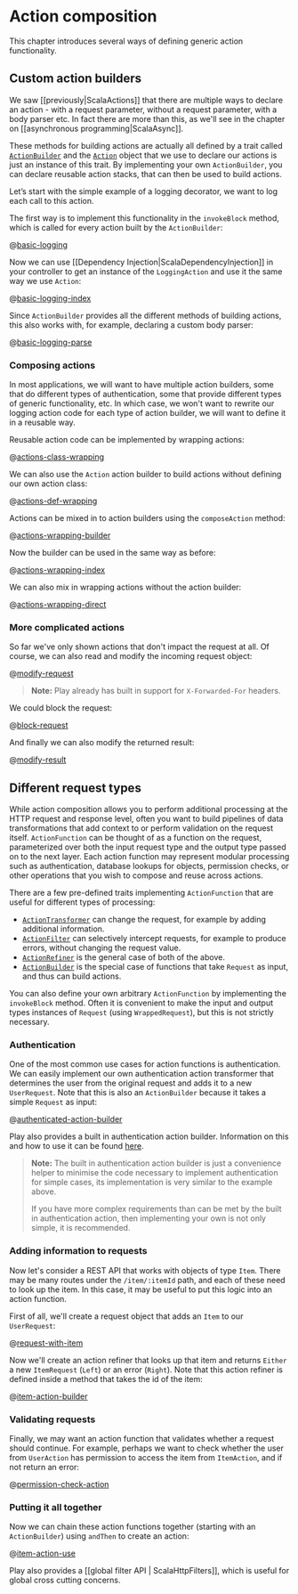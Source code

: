 <!--- Copyright (C) 2009-2017 Lightbend Inc. <https://www.lightbend.com> -->
# Action composition

This chapter introduces several ways of defining generic action functionality.

## Custom action builders

We saw [[previously|ScalaActions]] that there are multiple ways to declare an action - with a request parameter, without a request parameter, with a body parser etc.  In fact there are more than this, as we'll see in the chapter on [[asynchronous programming|ScalaAsync]].

These methods for building actions are actually all defined by a trait called [`ActionBuilder`](api/scala/play/api/mvc/ActionBuilder.html) and the [`Action`](api/scala/play/api/mvc/Action.html) object that we use to declare our actions is just an instance of this trait.  By implementing your own `ActionBuilder`, you can declare reusable action stacks, that can then be used to build actions.

Let’s start with the simple example of a logging decorator, we want to log each call to this action.

The first way is to implement this functionality in the `invokeBlock` method, which is called for every action built by the `ActionBuilder`:

@[basic-logging](code/ScalaActionsComposition.scala)

Now we can use [[Dependency Injection|ScalaDependencyInjection]] in your controller to get an instance of the `LoggingAction` and use it the same way we use `Action`:

@[basic-logging-index](code/ScalaActionsComposition.scala)
 
Since `ActionBuilder` provides all the different methods of building actions, this also works with, for example, declaring a custom body parser:

@[basic-logging-parse](code/ScalaActionsComposition.scala)

### Composing actions

In most applications, we will want to have multiple action builders, some that do different types of authentication, some that provide different types of generic functionality, etc.  In which case, we won't want to rewrite our logging action code for each type of action builder, we will want to define it in a reusable way.

Reusable action code can be implemented by wrapping actions:

@[actions-class-wrapping](code/ScalaActionsComposition.scala)

We can also use the `Action` action builder to build actions without defining our own action class:

@[actions-def-wrapping](code/ScalaActionsComposition.scala)

Actions can be mixed in to action builders using the `composeAction` method:

@[actions-wrapping-builder](code/ScalaActionsComposition.scala)

Now the builder can be used in the same way as before:

@[actions-wrapping-index](code/ScalaActionsComposition.scala)

We can also mix in wrapping actions without the action builder:

@[actions-wrapping-direct](code/ScalaActionsComposition.scala)

### More complicated actions

So far we've only shown actions that don't impact the request at all.  Of course, we can also read and modify the incoming request object:

@[modify-request](code/ScalaActionsComposition.scala)

> **Note:** Play already has built in support for `X-Forwarded-For` headers.

We could block the request:

@[block-request](code/ScalaActionsComposition.scala)

And finally we can also modify the returned result:

@[modify-result](code/ScalaActionsComposition.scala)

## Different request types

While action composition allows you to perform additional processing at the HTTP request and response level, often you want to build pipelines of data transformations that add context to or perform validation on the request itself.  `ActionFunction` can be thought of as a function on the request, parameterized over both the input request type and the output type passed on to the next layer.  Each action function may represent modular processing such as authentication, database lookups for objects, permission checks, or other operations that you wish to compose and reuse across actions.

There are a few pre-defined traits implementing `ActionFunction` that are useful for different types of processing:

* [`ActionTransformer`](api/scala/play/api/mvc/ActionTransformer.html) can change the request, for example by adding additional information.
* [`ActionFilter`](api/scala/play/api/mvc/ActionFilter.html) can selectively intercept requests, for example to produce errors, without changing the request value.
* [`ActionRefiner`](api/scala/play/api/mvc/ActionRefiner.html) is the general case of both of the above.
* [`ActionBuilder`](api/scala/play/api/mvc/ActionBuilder.html) is the special case of functions that take `Request` as input, and thus can build actions.

You can also define your own arbitrary `ActionFunction` by implementing the `invokeBlock` method.  Often it is convenient to make the input and output types instances of `Request` (using `WrappedRequest`), but this is not strictly necessary.

### Authentication

One of the most common use cases for action functions is authentication.  We can easily implement our own authentication action transformer that determines the user from the original request and adds it to a new `UserRequest`.  Note that this is also an `ActionBuilder` because it takes a simple `Request` as input:

@[authenticated-action-builder](code/ScalaActionsComposition.scala)

Play also provides a built in authentication action builder.  Information on this and how to use it can be found [here](api/scala/play/api/mvc/Security$$AuthenticatedBuilder$.html).

> **Note:** The built in authentication action builder is just a convenience helper to minimise the code necessary to implement authentication for simple cases, its implementation is very similar to the example above.
>
> If you have more complex requirements than can be met by the built in authentication action, then implementing your own is not only simple, it is recommended.

### Adding information to requests

Now let's consider a REST API that works with objects of type `Item`.  There may be many routes under the `/item/:itemId` path, and each of these need to look up the item.  In this case, it may be useful to put this logic into an action function.

First of all, we'll create a request object that adds an `Item` to our `UserRequest`:

@[request-with-item](code/ScalaActionsComposition.scala)

Now we'll create an action refiner that looks up that item and returns `Either` a new `ItemRequest` (`Left`) or an error (`Right`).  Note that this action refiner is defined inside a method that takes the id of the item:

@[item-action-builder](code/ScalaActionsComposition.scala)

### Validating requests

Finally, we may want an action function that validates whether a request should continue.  For example, perhaps we want to check whether the user from `UserAction` has permission to access the item from `ItemAction`, and if not return an error:

@[permission-check-action](code/ScalaActionsComposition.scala)

### Putting it all together

Now we can chain these action functions together (starting with an `ActionBuilder`) using `andThen` to create an action:

@[item-action-use](code/ScalaActionsComposition.scala)


Play also provides a [[global filter API | ScalaHttpFilters]], which is useful for global cross cutting concerns.
